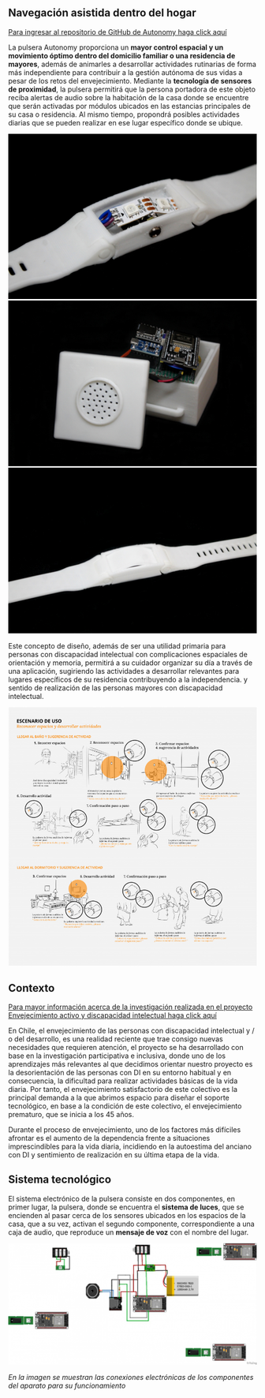 ## Navegación asistida dentro del hogar

[Para ingresar al repositorio de GitHub de Autonomy haga click aquí](https://github.com/accesibilidad-inclusion/autonomy)

La pulsera Autonomy proporciona un **mayor control espacial y un movimiento óptimo dentro del domicilio familiar o una residencia de mayores**, además de animarles a desarrollar actividades rutinarias de forma más independiente para contribuir a la gestión autónoma de sus vidas a pesar de los retos del envejecimiento. Mediante la **tecnología de sensores de proximidad**, la pulsera permitirá que la persona portadora de este objeto reciba alertas de audio sobre la habitación de la casa donde se encuentre que serán activadas por módulos ubicados en las estancias principales de su casa o residencia. Al mismo tiempo, propondrá posibles actividades diarias que se pueden realizar en ese lugar específico donde se ubique.

![Pulsera Autonomy](img/autonomy1.jpg)
![Pulsera Autonomy](img/autonomy2.jpg)
![Pulsera Autonomy](img/autonomy3.jpg)

Este concepto de diseño, además de ser una utilidad primaria para personas con discapacidad intelectual con complicaciones espaciales de orientación y memoria, permitirá a su cuidador organizar su día a través de una aplicación, sugiriendo las actividades a desarrollar relevantes para lugares específicos de su residencia contribuyendo a la independencia. y sentido de realización de las personas mayores con discapacidad intelectual.

![Escenario de uso](img/escenariodeuso_autonomy.jpg)

## Contexto

[Para mayor información acerca de la investigación realizada en el proyecto Envejecimiento activo y discapacidad intelectual haga click aquí](https://wiki.ead.pucv.cl/Proyecto_Envejecimiento_activo_y_discapacidad_intelectual_2020#Autonomy.2Cpulsera_guiadora)

En Chile, el envejecimiento de las personas con discapacidad intelectual y / o del desarrollo, es una realidad reciente que trae consigo nuevas necesidades que requieren atención, el proyecto se ha desarrollado con base en la investigación participativa e inclusiva, donde uno de los aprendizajes más relevantes al que decidimos orientar nuestro proyecto es la desorientación de las personas con DI en su entorno habitual y en consecuencia, la dificultad para realizar actividades básicas de la vida diaria. Por tanto, el envejecimiento satisfactorio de este colectivo es la principal demanda a la que abrimos espacio para diseñar el soporte tecnológico, en base a la condición de este colectivo, el envejecimiento prematuro, que se inicia a los 45 años. 

Durante el proceso de envejecimiento, uno de los factores más difíciles afrontar es el aumento de la dependencia frente a situaciones imprescindibles para la vida diaria, incidiendo en la autoestima del anciano con DI y sentimiento de realización en su última etapa de la vida.

## Sistema tecnológico

El sistema electrónico de la pulsera consiste en dos componentes, en primer lugar, la pulsera, donde se encuentra el **sistema de luces**, que se encienden al pasar cerca de los sensores ubicados en los espacios de la casa, que a su vez, activan el segundo componente, correspondiente a una caja de audio, que reproduce un **mensaje de voz** con el nombre del lugar.

![Sistema tecnológico](img/sistema_tecnologico.jpg)

*En la imagen se muestran las conexiones electrónicas de los componentes del aparato para su funcionamiento*












